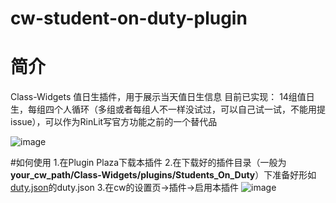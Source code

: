 # cw-student-on-duty-plugin

# 简介
Class-Widgets 值日生插件，用于展示当天值日生信息
目前已实现：
14组值日生，每组四个人循环（多组或者每组人不一样没试过，可以自己试一试，不能用提issue），可以作为RinLit写官方功能之前的一个替代品


![image](https://github.com/user-attachments/assets/825b66c3-2743-4fb2-8d67-d7aece71d0c2)


#如何使用
1.在Plugin Plaza下载本插件
2.在下载好的插件目录（一般为**your_cw_path/Class-Widgets/plugins/Students_On_Duty**）下准备好形如[duty.json](https://github.com/Welsonpeaches/cw-student-on-duty-plugin/blob/main/duty.json)的duty.json
3.在cw的设置页→插件→启用本插件
![image](https://github.com/user-attachments/assets/769cb021-7bd9-4b2c-9198-fc7353ffa3c4)
